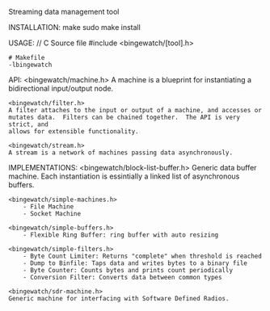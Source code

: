 Streaming data management tool

INSTALLATION:
    make
    sudo make install

USAGE:
    // C Source file
    #include <bingewatch/[tool].h>

    # Makefile
    -lbingewatch

API:
    <bingewatch/machine.h>
    A machine is a blueprint for instantiating a bidirectional input/output node.

    <bingewatch/filter.h>
    A filter attaches to the input or output of a machine, and accesses or
    mutates data.  Filters can be chained together.  The API is very strict, and
    allows for extensible functionality.

    <bingewatch/stream.h>
    A stream is a network of machines passing data asynchronously.

IMPLEMENTATIONS:
    <bingewatch/block-list-buffer.h>
    Generic data buffer machine.  Each instantiation is essintially a linked
    list of asynchronous buffers.

    <bingewatch/simple-machines.h>
        - File Machine
        - Socket Machine

    <bingewatch/simple-buffers.h>
        - Flexible Ring Buffer: ring buffer with auto resizing

    <bingewatch/simple-filters.h>
        - Byte Count Limiter: Returns "complete" when threshold is reached
        - Dump to Binfile: Taps data and writes bytes to a binary file
        - Byte Counter: Counts bytes and prints count periodically
        - Conversion Filter: Converts data between common types

    <bingewatch/sdr-machine.h>
    Generic machine for interfacing with Software Defined Radios.
